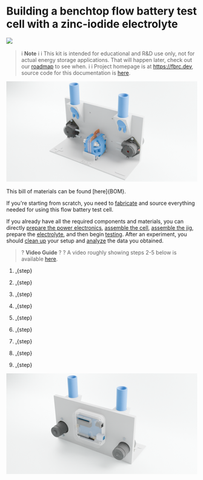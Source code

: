 # Building a benchtop flow battery test cell with a zinc-iodide electrolyte

![](../CAD/exports/cell.png)

>i **Note** 
>i
>i This kit is intended for educational and R&D use only, not for actual energy storage applications. That will happen later, check out our [roadmap](https://fbrc.dev/about.html#roadmap) to see when.
>i
>i Project homepage is at https://fbrc.dev, source code for this documentation is [here](https://codeberg.org/FBRC/RFB-dev-kit).


![](../CAD/exports/front.webp)

This bill of materials can be found [here]{BOM}.

If you're starting from scratch, you need to [fabricate](fabrication.md) and source everything needed for using this flow battery test cell.

If you already have all the required components and materials, you can directly [prepare the power electronics](electronics.md), [assemble the cell](cell_assembly.md), [assemble the jig](jig_assembly.md), prepare the [electrolyte](electrolyte.md), and then begin [testing](testing.md). After an experiment, you should [clean up](cleanup.md) your setup and [analyze](analysis.md) the data you obtained.


>? **Video Guide** 
>?
>? A video roughly showing steps 2-5 below is available [here](https://spectra.video/w/nJ8XNYu1MXNPSDLKV3KVTh).


1. [.](fabrication.md){step}

2.  [.](electronics.md){step}

3. [.](cell_assembly.md){step}

4. [.](jig_assembly.md){step}

5. [.](leak_test.md){step}

6. [.](electrolyte.md){step}

7. [.](testing.md){step}

8. [.](cleanup.md){step}

9. [.](analysis.md){step}

![](../CAD/exports/back.webp)